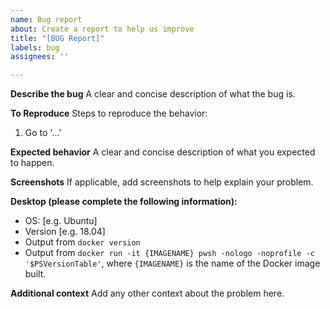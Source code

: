 ```yaml
---
name: Bug report
about: Create a report to help us improve
title: "[BUG Report]"
labels: bug
assignees: ''

---
```


**Describe the bug**
A clear and concise description of what the bug is.

**To Reproduce**
Steps to reproduce the behavior:
1. Go to '...'

**Expected behavior**
A clear and concise description of what you expected to happen.

**Screenshots**
If applicable, add screenshots to help explain your problem.

**Desktop (please complete the following information):**
 - OS: [e.g. Ubuntu]
 - Version [e.g. 18.04]
 - Output from  `docker version`
 - Output from `docker run -it {IMAGENAME} pwsh -nologo -noprofile -c '$PSVersionTable'`, where `{IMAGENAME}` is the name of the Docker image built.

**Additional context**
Add any other context about the problem here.
